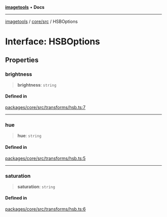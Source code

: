 [**imagetools**](../../../README.md) • **Docs**

***

[imagetools](../../../modules.md) / [core/src](../README.md) / HSBOptions

# Interface: HSBOptions

## Properties

### brightness

> **brightness**: `string`

#### Defined in

[packages/core/src/transforms/hsb.ts:7](https://github.com/JonasKruckenberg/imagetools/blob/b6421598cd4879d5c28755c1d558f8b5955cc5a1/packages/core/src/transforms/hsb.ts#L7)

***

### hue

> **hue**: `string`

#### Defined in

[packages/core/src/transforms/hsb.ts:5](https://github.com/JonasKruckenberg/imagetools/blob/b6421598cd4879d5c28755c1d558f8b5955cc5a1/packages/core/src/transforms/hsb.ts#L5)

***

### saturation

> **saturation**: `string`

#### Defined in

[packages/core/src/transforms/hsb.ts:6](https://github.com/JonasKruckenberg/imagetools/blob/b6421598cd4879d5c28755c1d558f8b5955cc5a1/packages/core/src/transforms/hsb.ts#L6)
